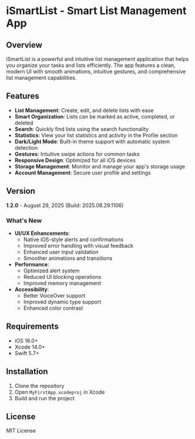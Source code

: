 # iSmartList - Smart List Management App

## Overview
iSmartList is a powerful and intuitive list management application that helps you organize your tasks and lists efficiently. The app features a clean, modern UI with smooth animations, intuitive gestures, and comprehensive list management capabilities.

## Features
- **List Management**: Create, edit, and delete lists with ease
- **Smart Organization**: Lists can be marked as active, completed, or deleted
- **Search**: Quickly find lists using the search functionality
- **Statistics**: View your list statistics and activity in the Profile section
- **Dark/Light Mode**: Built-in theme support with automatic system detection
- **Gestures**: Intuitive swipe actions for common tasks
- **Responsive Design**: Optimized for all iOS devices
- **Storage Management**: Monitor and manage your app's storage usage
- **Account Management**: Secure user profile and settings

## Version
**1.2.0** - August 29, 2025 (Build: 2025.08.29.1106)

### What's New
- **UI/UX Enhancements**:
  - Native iOS-style alerts and confirmations
  - Improved error handling with visual feedback
  - Enhanced user input validation
  - Smoother animations and transitions
- **Performance**:
  - Optimized alert system
  - Reduced UI blocking operations
  - Improved memory management
- **Accessibility**:
  - Better VoiceOver support
  - Improved dynamic type support
  - Enhanced color contrast

## Requirements
- iOS 16.0+
- Xcode 14.0+
- Swift 5.7+

## Installation
1. Clone the repository
2. Open `MyFirstApp.xcodeproj` in Xcode
3. Build and run the project

## License
MIT License
